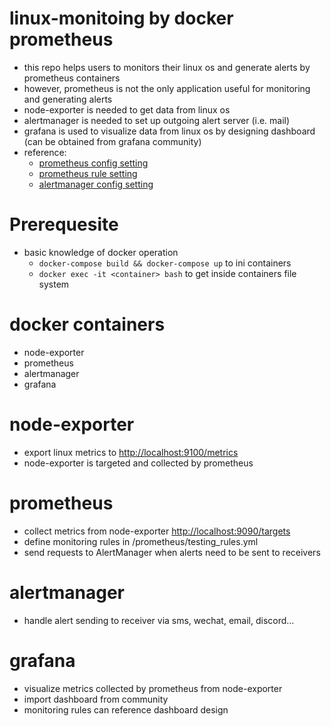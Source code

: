 # linux-monitoing by docker prometheus
- this repo helps users to monitors their linux os and generate alerts by prometheus containers
- however, prometheus is not the only application useful for monitoring and generating alerts
- node-exporter is needed to get data from linux os
- alertmanager is needed to set up outgoing alert server (i.e. mail)
- grafana is used to visualize data from linux os by designing dashboard (can be obtained from grafana community)
- reference:
  - [prometheus config setting](https://prometheus.io/docs/prometheus/latest/configuration/configuration/)
  - [prometheus rule setting](https://prometheus.io/docs/prometheus/latest/configuration/recording_rules/)
  - [alertmanager config setting](https://prometheus.io/docs/alerting/latest/configuration/)
  

# Prerequesite
- basic knowledge of docker operation
  - `docker-compose build && docker-compose up` to ini containers
  - `docker exec -it <container> bash` to get inside containers file system
  

# docker containers
- node-exporter
- prometheus
- alertmanager
- grafana

# node-exporter
- export linux metrics to [http://localhost:9100/metrics](http://localhost:9100/metrics)
- node-exporter is targeted and collected by prometheus

# prometheus
- collect metrics from node-exporter [http://localhost:9090/targets](http://localhost:9090/targets)
- define monitoring rules in /prometheus/testing_rules.yml
- send requests to AlertManager when alerts need to be sent to receivers

# alertmanager
- handle alert sending to receiver via sms, wechat, email, discord...

# grafana
- visualize metrics collected by prometheus from node-exporter
- import dashboard from community
- monitoring rules can reference dashboard design
